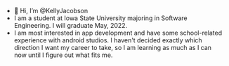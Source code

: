- 👋 Hi, I’m @KellyJacobson
- I am a student at Iowa State University majoring in Software Engineering. I will graduate May, 2022.
- I am most interested in app development and have some school-related experience with android studios.
I haven't decided exactly which direction I want my career to take, so I am learning as much as I can now until I figure out what fits me.


<!---
- 👀 I’m interested in ...
- 🌱 I’m currently learning ...
- 💞️ I’m looking to collaborate on ...
- 📫 How to reach me ...
--->
<!---
KellyJacobson/KellyJacobson is a ✨ special ✨ repository because its `README.md` (this file) appears on your GitHub profile.
You can click the Preview link to take a look at your changes.
--->
